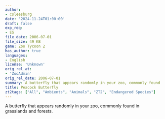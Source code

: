 ```yaml
---
author:
- csleesburg
date: '2024-11-24T01:00:00'
draft: false
exp_req:
- ES
file_date: 2006-07-01
file_size: 49 KB
game: Zoo Tycoon 2
has_author: true
languages:
- English
license: 'Unknown'
orig_rel_at:
- 'ZooAdmin'
orig_rel_date: 2006-07-01
summary: A butterfly that appears randomly in your zoo, commonly found in grasslands and forests.
title: Peacock Butterfly
zt2tags: ["All", "Ambients", "Animals", "ZT2", "Endangered Species"]
---
```

A butterfly that appears randomly in your zoo, commonly found in grasslands and forests.
